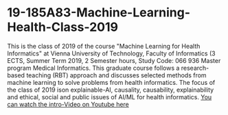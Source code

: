 # 19-185A83-Machine-Learning-Health-Class-2019
This is the class of 2019 of the course "Machine Learning for Health Informatics" at Vienna University of Technology, Faculty of Informatics (3 ECTS, Summer Term 2019, 2 Semester hours, Study Code: 066 936 Master program Medical Informatics.
This graduate course follows a research-based teaching (RBT) approach and discusses selected methods from machine learning to solve problems from health informatics. 
The focus of the class of 2019 ison explainable-AI, causality, causability, explainability and ethical, social and public issues of AI/ML for health informatics. 
[You can watch the intro-Video on Youtube here](https://www.youtube.com/watch?v=TWYH5is_aGQ)

